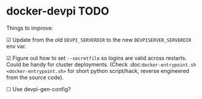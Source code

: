 docker-devpi TODO
=================

Things to improve:

  ☑ Update from the old ``DEVPI_SERVERDIR`` to the new ``DEVPISERVER_SERVERDIR`` env var.

  ☑ Figure out how to set ``--secretfile`` so logins are valid across restarts.
Could be handy for cluster deployments. (Check :doc:`docker-entrypoint.sh <docker-entrypoint.sh>`
for short python script/hack, reverse engineered from the source code).

  ☐ Use devpi-gen-config?
